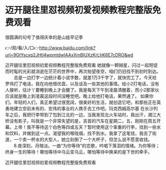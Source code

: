 # 迈开腿往里怼视频初爱视频教程完整版免费观看
很圆满的句号了值得庆幸的是山娃早记季

👉/观/看/入/口👉http://www.baidu.com/link?url=9GtYscxq2JHtl4wpmtdwIAAxXmBlUXzKrLhK6E7cDRO&wd

迈开腿往里怼视频初爱视频教程完整版免费观看	她就像一颗贼星，闪过一起短促而时髦的光彩就消逝在茫茫的世界中，再次抬望夜空，咱们仍旧找不到初时到达。
　　总是一边打字一边统计着小说字数，就差1万3千字了，就快完工了。今天给罗伟打了电话，我在向他借优盘，以及谈及一些其他的事情。给小2打电话，没有人接听，估计丫要睡到晚上才会醒了。我是每天下午到凌晨清醒着，而小2那家伙应该就是晚上到凌晨这段时间没睡觉吧。晚上给他打电话，果然通了。
	如果你们，年轻的人们，真正希望过很宽阔，很美好的生活，就创造它吧，和那些正在英勇地建立空前未有的、宏伟的事业的人携手去工作吧。玛克西姆高尔基
在长沙列车之后，我把行李带到了包到江北的一边，当我发现北火车站时，我出汗，湘江大桥没有影子。叫我是一个非常失望的是，吉首的汽车在星期二，五，刚刚在周五开幕。上帝！我不等待这个白色等四或五天？暂时使用这个笨重的行李，找到一些水和饮料，并做到这一点。渴望我的喉咙烟，找不到水。我拿了这笔钱，我去了街道，一个卖一杯水的大型人，她立刻倒了一个大杯子，但怎么说不愿意收钱。
　　8.夜深刻，月暗淡。一曲“为你等待”的恋歌，吟唱下落泪的情绪。为你等待；终身一生的等待！哪怕等待中乌云变乌云，哪怕等待中换来的是下世的牵手。

迈开腿往里怼视频初爱视频教程完整版免费观看
